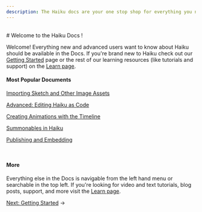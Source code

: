 ```yaml
---
description: The Haiku docs are your one stop shop for everything you need to know about Haiku. Learn about what Haiku is, who it's for and why you or your team might use it.
---
```


<br>
# Welcome to the Haiku Docs !

Welcome! Everything new and advanced users want to know about Haiku should be available in the Docs. If you're brand new to Haiku check out our [Getting Started](http://docs.haiku.ai/getting-started.html) page or the rest of our learning resources (like tutorials and support) on the [Learn page](http://haiku.ai/learn).


#### Most Popular Documents

[Importing Sketch and Other Image Assets](http://docs.haiku.ai/using-haiku/sketch-and-image-assets.html)

[Advanced: Editing Haiku as Code](http://docs.haiku.ai/using-haiku/advanced-editing-haiku-as-code.html)

[Creating Animations with the Timeline](http://docs.haiku.ai/using-haiku/creating-an-animation.html)

[Summonables in Haiku](http://docs.haiku.ai/using-haiku/summonables.html)

[Publishing and Embedding](http://docs.haiku.ai/embedding-and-using-haiku/publishing-and-embedding.html)

<br>

#### More

Everything else in the Docs is navigable from the left hand menu or searchable in the top left. If you're looking for video and text tutorials, blog posts, support, and more visit the [Learn page](http://haiku.ai/learn).



[Next: Getting Started](getting-started.md) &rarr;

